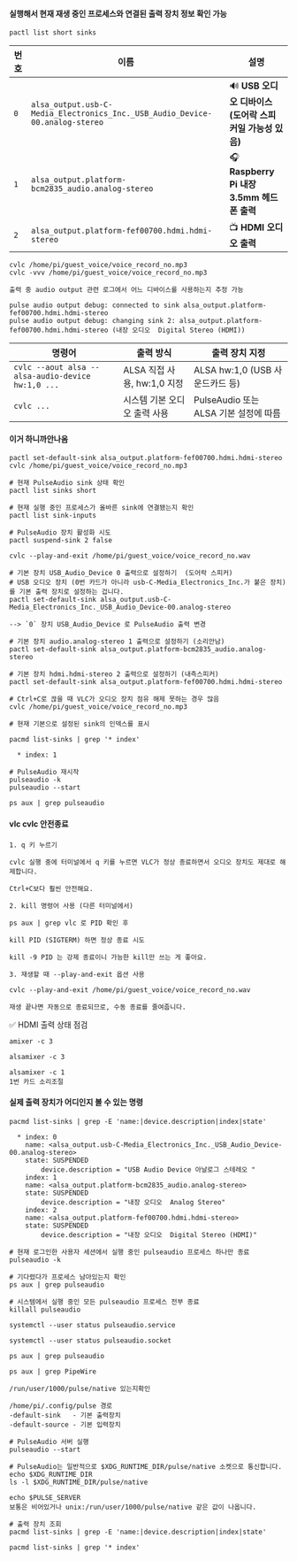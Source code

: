#### 실행해서 현재 재생 중인 프로세스와 연결된 출력 장치 정보 확인 가능
```less
pactl list short sinks
```

| 번호  | 이름                                                                           | 설명                                    |
| --- | ---------------------------------------------------------------------------- | ------------------------------------- |
| `0` | `alsa_output.usb-C-Media_Electronics_Inc._USB_Audio_Device-00.analog-stereo` | 🔊 **USB 오디오 디바이스 (도어락 스피커일 가능성 있음)** |
| `1` | `alsa_output.platform-bcm2835_audio.analog-stereo`                           | 🎧 **Raspberry Pi 내장 3.5mm 헤드폰 출력**   |
| `2` | `alsa_output.platform-fef00700.hdmi.hdmi-stereo`                             | 📺 **HDMI 오디오 출력**                    |


```less
cvlc /home/pi/guest_voice/voice_record_no.mp3
cvlc -vvv /home/pi/guest_voice/voice_record_no.mp3

출력 중 audio output 관련 로그에서 어느 디바이스를 사용하는지 추정 가능
```
```less
pulse audio output debug: connected to sink alsa_output.platform-fef00700.hdmi.hdmi-stereo
pulse audio output debug: changing sink 2: alsa_output.platform-fef00700.hdmi.hdmi-stereo (내장 오디오  Digital Stereo (HDMI))
```

| 명령어                                               | 출력 방식                 | 출력 장치 지정                     |
| ------------------------------------------------- | --------------------- | ---------------------------- |
| `cvlc --aout alsa --alsa-audio-device hw:1,0 ...` | ALSA 직접 사용, hw:1,0 지정 | ALSA hw:1,0 (USB 사운드카드 등)    |
| `cvlc ...`                                        | 시스템 기본 오디오 출력 사용      | PulseAudio 또는 ALSA 기본 설정에 따름 |


#### 이거 하니까안나옴
```less
pactl set-default-sink alsa_output.platform-fef00700.hdmi.hdmi-stereo
cvlc /home/pi/guest_voice/voice_record_no.mp3
```
```less
# 현재 PulseAudio sink 상태 확인
pactl list sinks short

# 현재 실행 중인 프로세스가 올바른 sink에 연결됐는지 확인
pactl list sink-inputs

# PulseAudio 장치 활성화 시도
pactl suspend-sink 2 false
```

```less
cvlc --play-and-exit /home/pi/guest_voice/voice_record_no.wav

# 기본 장치 USB_Audio_Device 0 출력으로 설정하기  (도어락 스피커)
# USB 오디오 장치 (0번 카드가 아니라 usb-C-Media_Electronics_Inc.가 붙은 장치)를 기본 출력 장치로 설정하는 겁니다.
pactl set-default-sink alsa_output.usb-C-Media_Electronics_Inc._USB_Audio_Device-00.analog-stereo

--> `0` 장치 USB_Audio_Device 로 PulseAudio 출력 변경 

# 기본 장치 audio.analog-stereo 1 출력으로 설정하기 (소리안남)
pactl set-default-sink alsa_output.platform-bcm2835_audio.analog-stereo

# 기본 장치 hdmi.hdmi-stereo 2 출력으로 설정하기 (내측스피커)
pactl set-default-sink alsa_output.platform-fef00700.hdmi.hdmi-stereo

# Ctrl+C로 끊을 때 VLC가 오디오 장치 점유 해제 못하는 경우 많음
cvlc /home/pi/guest_voice/voice_record_no.mp3

# 현재 기본으로 설정된 sink의 인덱스를 표시

pacmd list-sinks | grep '* index'

  * index: 1

# PulseAudio 재시작
pulseaudio -k
pulseaudio --start

ps aux | grep pulseaudio
```

#### vlc cvlc 안전종료
```less
1. q 키 누르기

cvlc 실행 중에 터미널에서 q 키를 누르면 VLC가 정상 종료하면서 오디오 장치도 제대로 해제합니다.

Ctrl+C보다 훨씬 안전해요.
```

```less
2. kill 명령어 사용 (다른 터미널에서)

ps aux | grep vlc 로 PID 확인 후

kill PID (SIGTERM) 하면 정상 종료 시도

kill -9 PID 는 강제 종료이니 가능한 kill만 쓰는 게 좋아요.
```

```less
3. 재생할 때 --play-and-exit 옵션 사용

cvlc --play-and-exit /home/pi/guest_voice/voice_record_no.wav

재생 끝나면 자동으로 종료되므로, 수동 종료를 줄여줍니다.
```

✅ HDMI 출력 상태 점검
```less
amixer -c 3

alsamixer -c 3
```
```less
alsamixer -c 1
1번 카드 소리조절
```

#### 실제 출력 장치가 어디인지 볼 수 있는 명령
```less
pacmd list-sinks | grep -E 'name:|device.description|index|state'

  * index: 0
	name: <alsa_output.usb-C-Media_Electronics_Inc._USB_Audio_Device-00.analog-stereo>
	state: SUSPENDED
		device.description = "USB Audio Device 아날로그 스테레오 "
    index: 1
	name: <alsa_output.platform-bcm2835_audio.analog-stereo>
	state: SUSPENDED
		device.description = "내장 오디오  Analog Stereo"
    index: 2
	name: <alsa_output.platform-fef00700.hdmi.hdmi-stereo>
	state: SUSPENDED
		device.description = "내장 오디오  Digital Stereo (HDMI)"
```

```less
# 현재 로그인한 사용자 세션에서 실행 중인 pulseaudio 프로세스 하나만 종료
pulseaudio -k

# 기다렸다가 프로세스 남아있는지 확인
ps aux | grep pulseaudio

# 시스템에서 실행 중인 모든 pulseaudio 프로세스 전부 종료
killall pulseaudio

systemctl --user status pulseaudio.service

systemctl --user status pulseaudio.socket

ps aux | grep pulseaudio

ps aux | grep PipeWire

/run/user/1000/pulse/native 있는지확인

/home/pi/.config/pulse 경로
-default-sink	- 기본 출력장치
-default-source	- 기본 입력장치

# PulseAudio 서버 실행
pulseaudio --start

# PulseAudio는 일반적으로 $XDG_RUNTIME_DIR/pulse/native 소켓으로 통신합니다.
echo $XDG_RUNTIME_DIR
ls -l $XDG_RUNTIME_DIR/pulse/native

echo $PULSE_SERVER
보통은 비어있거나 unix:/run/user/1000/pulse/native 같은 값이 나옵니다.

# 출력 장치 조회
pacmd list-sinks | grep -E 'name:|device.description|index|state'

pacmd list-sinks | grep '* index'
```










